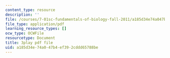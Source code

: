 ```yaml
---
content_type: resource
description: ''
file: /courses/7-01sc-fundamentals-of-biology-fall-2011/a185d34e74a047b4ef392cddd65788be_uBRdfsz_YB4.pdf
file_type: application/pdf
learning_resource_types: []
ocw_type: OCWFile
resourcetype: Document
title: 3play pdf file
uid: a185d34e-74a0-47b4-ef39-2cddd65788be
---
```

